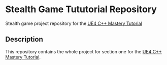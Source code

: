 # Stealth Game Tututorial Repository
Stealth game project repository for the [UE4 C++ Mastery Tutorial](https://www.udemy.com/unrealengine-cpp/) 

## Description
This repository contains the whole project for section one for the [UE4 C++ Mastery Tutorial](https://www.udemy.com/unrealengine-cpp/).

